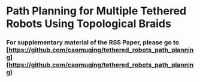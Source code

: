 # Path Planning for Multiple Tethered Robots Using Topological Braids #
### **For supplementary material of the RSS Paper, please go to [https://github.com/caomuqing/tethered_robots_path_planning](https://github.com/caomuqing/tethered_robots_path_planning)**
